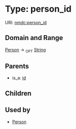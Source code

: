 
# Type: person_id




URI: [nmdc:person_id](https://microbiomedata/meta/person_id)


## Domain and Range

[Person](Person.md) ->  <sub>OPT</sub> [String](types/String.md)

## Parents

 *  is_a: [id](id.md)

## Children


## Used by

 * [Person](Person.md)
